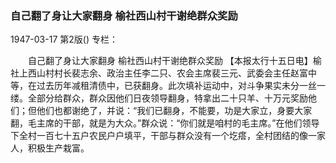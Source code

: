 ### 自己翻了身让大家翻身  榆社西山村干谢绝群众奖励

1947-03-17
第2版()
专栏：

　　自己翻了身让大家翻身
    榆社西山村干谢绝群众奖励
    【本报太行十五日电】榆社上西山村村长裴志余、政治主任李二只、农会主席裴三元、武委会主任赵富中等，在过去历年减租清债中，已获翻身。此次填补运动中，对斗争果实未分一丝一缕。全部分给群众，群众因他们日夜领导翻身，特拿出二十只羊、十万元奖励他们；但他们也都谢绝了，并说：“我们已翻身，不能要，功是大家立，身要大家翻，毛主席的干部，就是为大众。”群众说：“你们就是咱村的毛主席。”在他们领导下全村一百七十五户农民户户填平，干部与群众没有一个圪瘩，全村团结的像一家人，积极生产栽富。
